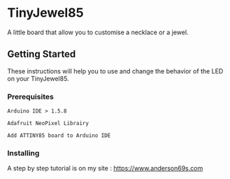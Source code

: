 # TinyJewel85

A little board that allow you to customise a necklace or a jewel.

## Getting Started

These instructions will help you to use and change the behavior of the LED on your TinyJewel85.

### Prerequisites

```
Arduino IDE > 1.5.8
```
```
Adafruit NeoPixel Librairy
```
```
Add ATTINY85 board to Arduino IDE
```

### Installing

A step by step tutorial is on my site : https://www.anderson69s.com
